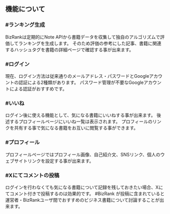 ## 機能について

### #ランキング生成

BizRankは定期的にNote APIから書籍データを収集して独自のアルゴリズムで評価してランキングを生成します。
そのため評価の参考にした記事、書籍に関連するハッシュタグを書籍の詳細ページで確認する事が出来ます。

### #ログイン

現在、ログイン方法は従来通りのメールアドレス・パスワードとGoogleアカウントの認証による2種類があります。
パスワード管理が不要なGoogleアカウントによる認証がおすすめです。


### #いいね

ログイン後に使える機能として、気になる書籍にいいねする事が出来ます。
後述するプロフィールページにいいね一覧は表示されます。
プロフィールのリンクを共有する事で気になる書籍をお互いに閲覧する事ができます。

### #プロフィール

プロフィールページではプロフィール画像、自己紹介文、SNSリンク、個人のウェブサイトリンクを設定する事が出来ます。

### #Xにてコメントの投稿

ログインを行わなくても気になる書籍について記録を残しておきたい場合、Xにてコメント付きで投稿するのは効果的です。
#BizRank が投稿に含まれていると運営者・BizRankユーザ間でおすすめのビジネス書籍について討論することが出来ます。
